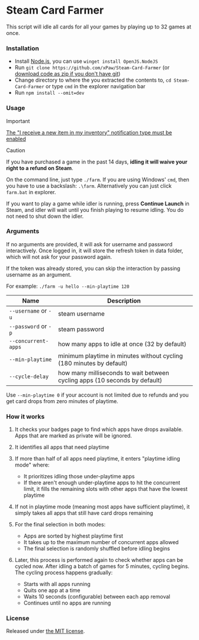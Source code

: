 # Steam Card Farmer

This script will idle all cards for all your games by playing up to 32 games at once.

### Installation

- Install [Node.js](https://nodejs.org), you can use `winget install OpenJS.NodeJS`
- Run `git clone https://github.com/xPaw/Steam-Card-Farmer` (or [download code as zip if you don't have git](https://github.com/xPaw/Steam-Card-Farmer/archive/refs/heads/master.zip))
- Change directory to where the you extracted the contents to, `cd Steam-Card-Farmer` or type `cmd` in the explorer navigation bar
- Run `npm install --omit=dev`

### Usage

> [!IMPORTANT]
> [The "I receive a new item in my inventory" notification type must be enabled](https://store.steampowered.com/account/notificationsettings)

> [!CAUTION]
> If you have purchased a game in the past 14 days, **idling it will waive your right to a refund on Steam**.

On the command line, just type `./farm`. If you are using Windows' `cmd`, then you have to use a backslash: `.\farm`. Alternatively you can just click `farm.bat` in explorer.

If you want to play a game while idler is running, press **Continue Launch** in Steam, and idler will wait until you finish playing to resume idling. You do not need to shut down the idler.

### Arguments

If no arguments are provided, it will ask for username and password interactively.
Once logged in, it will store the refresh token in data folder, which will not ask for your password again.

If the token was already stored, you can skip the interaction by passing username as an argument.

For example: `./farm -u hello --min-playtime 120`

Name | Description
---- | -----------
`--username` or `-u` | steam username
`--password` or `-p` | steam password
`--concurrent-apps` | how many apps to idle at once (32 by default)
`--min-playtime` | minimum playtime in minutes without cycling (180 minutes by default)
`--cycle-delay` | how many milliseconds to wait between cycling apps (10 seconds by default)

Use `--min-playtime 0` if your account is not limited due to refunds and you get card drops from zero minutes of playtime.

### How it works

1. It checks your badges page to find which apps have drops available. Apps that are marked as private will be ignored.

2. It identifies all apps that need playtime

3. If more than half of all apps need playtime, it enters "playtime idling mode" where:
   - It prioritizes idling those under-playtime apps
   - If there aren't enough under-playtime apps to hit the concurrent limit, it fills the remaining slots with other apps that have the lowest playtime

4. If not in playtime mode (meaning most apps have sufficient playtime), it simply takes all apps that still have card drops remaining

5. For the final selection in both modes:
   - Apps are sorted by highest playtime first
   - It takes up to the maximum number of concurrent apps allowed
   - The final selection is randomly shuffled before idling begins

6. Later, this process is performed again to check whether apps can be cycled now. After idling a batch of games for 5 minutes, cycling begins. The cycling process happens gradually:
   - Starts with all apps running
   - Quits one app at a time
   - Waits 10 seconds (configurable) between each app removal
   - Continues until no apps are running

### License

Released under [the MIT license](https://opensource.org/license/mit/).
